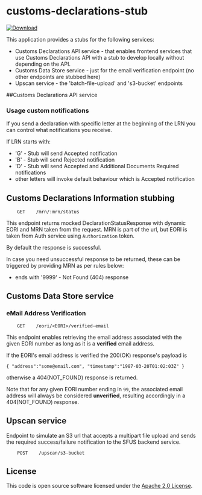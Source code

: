 
# customs-declarations-stub

 [ ![Download](https://api.bintray.com/packages/hmrc/releases/customs-declarations-stub/images/download.svg) ](https://bintray.com/hmrc/releases/customs-declarations-stub/_latestVersion)

This application provides a stubs for the following services:
* Customs Declarations API service - that enables frontend services that use Customs Declarations API with a stub to develop locally without depending on the API. 
* Customs Data Store service - just for the email verification endpoint (no other endpoints are stubbed here)
* Upscan service - the 'batch-file-upload' and 's3-bucket' endpoints

##Customs Declarations API service
### Usage custom notifications
If you send a declaration with specific letter at the beginning of the LRN you can control what notifications you receive.

If LRN starts with:
- 'G' - Stub will send Accepted notification
- 'B' - Stub will send Rejected notification
- 'D' - Stub will send Accepted and Additional Documents Required notifications
- other letters will invoke default behaviour which is Accepted notification

## Customs Declarations Information stubbing
```
    GET    /mrn/:mrn/status
```
This endpoint returns mocked DeclarationStatusResponse with dynamic EORI and MRN taken from the request.
MRN is part of the url, but EORI is taken from Auth service using `Authorization` token.

By default the response is successful.

In case you need unsuccessful response to be returned, these can be triggered by providing MRN as per rules below:
- ends with '9999' - Not Found (404) response

## Customs Data Store service
### eMail Address Verification
```
    GET    /eori/<EORI>/verified-email
```
This endpoint enables retrieving the email address associated with the given EORI number as long as it is a **verified** email address.

If the EORI's email address is verified the 200(OK) response's payload is
```
{ "address":"some@email.com", "timestamp":"1987-03-20T01:02:03Z" }
```
otherwise a 404(NOT_FOUND) response is returned.

Note that for any given EORI number ending in `99`, the associated email address will always be considered **unverified**, resulting accordingly in a 404(NOT_FOUND) response.

## Upscan service
Endpoint to simulate an S3 url that accepts a multipart file upload and sends the required success/failure notification to the SFUS backend service. 

```
    POST    /upscan/s3-bucket
```

## License

This code is open source software licensed under the [Apache 2.0 License]("http://www.apache.org/licenses/LICENSE-2.0.html").
